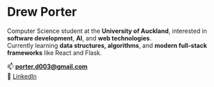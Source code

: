 # Drew Porter

Computer Science student at the **University of Auckland**, interested in **software development**, **AI**, and **web technologies**.  
Currently learning **data structures, algorithms**, and **modern full-stack frameworks** like React and Flask.  

📫 **porter.d003@gmail.com**  
🔗 [LinkedIn](https://linkedin.com/in/drewporter)
